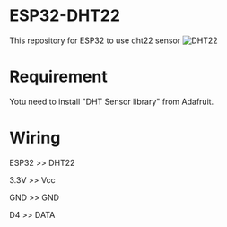 # ESP32-DHT22
This repository for ESP32 to use dht22 sensor
![DHT22](https://components101.com/sites/default/files/components/DHT22-Sensor.jpg)

# Requirement
Yotu need to install "DHT Sensor library" from Adafruit.

# Wiring
ESP32 >> DHT22

3.3V  >> Vcc

GND   >> GND

D4    >> DATA
